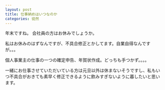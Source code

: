 ```yaml
---
layout: post
title: 仕事納めはいつなのか
categories: 徒然
---
```


年末ですね。
会社員の方はお休みでしょうか。

私はお休みのはずなんですが、不具合修正とかしてます。自業自得なんですが。。。

個人事業主の仕事の一つの確定申告、年賀状作成。どっちも手つかず。。。。

一緒にお仕事させていただいている方は元旦以外は休まないそうですし、私もいつ不具合がおきても素早く修正できるように飲みすぎないように暮したいと思います。

